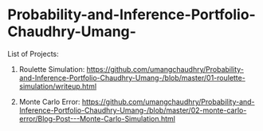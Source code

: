 # Probability-and-Inference-Portfolio-Chaudhry-Umang-

List of Projects:

1. Roulette Simulation: https://github.com/umangchaudhry/Probability-and-Inference-Portfolio-Chaudhry-Umang-/blob/master/01-roulette-simulation/writeup.html

2. Monte Carlo Error: https://github.com/umangchaudhry/Probability-and-Inference-Portfolio-Chaudhry-Umang-/blob/master/02-monte-carlo-error/Blog-Post---Monte-Carlo-Simulation.html
